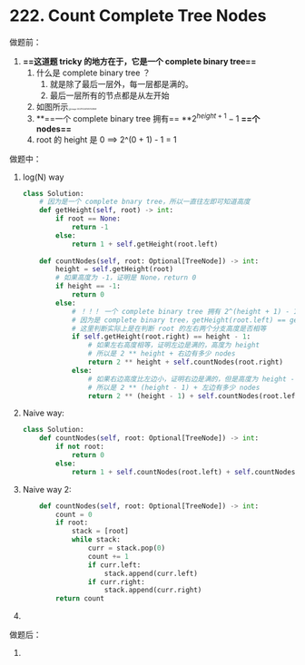 # 222. Count Complete Tree Nodes

做题前：

1. **==这道题 tricky 的地方在于，它是一个 complete binary tree==**
   1. 什么是 complete binary tree ？
      1. 就是除了最后一层外，每一层都是满的。
      2. 最后一层所有的节点都是从左开始
   2. 如图所示<img src="/Users/junxihe/Desktop/LeetCode/200 - 299/222. Count Complete Tree Nodes/image-20211024193743958.png" alt="image-20211024193743958" style="zoom:25%;" />
   3. **==一个 complete binary tree 拥有==  **$2^{height + 1} - 1$  **==个 nodes==**
   4. root 的 height 是 0  ==> 2^(0 + 1) - 1 = 1

做题中：

1. log(N) way

   ```python
   class Solution:
       # 因为是一个 complete bnary tree，所以一直往左即可知道高度
       def getHeight(self, root) -> int:
           if root == None:
               return -1
           else:
               return 1 + self.getHeight(root.left)
           
       def countNodes(self, root: Optional[TreeNode]) -> int:
           height = self.getHeight(root)
           # 如果高度为 -1，证明是 None，return 0
           if height == -1:
               return 0
           else:
               # ！！！ 一个 complete binary tree 拥有 2^(height + 1) - 1 个 node
               # 因为是 complete binary tree，getHeight(root.left) == getHeight(root) - 1
               # 这里判断实际上是在判断 root 的左右两个分支高度是否相等
               if self.getHeight(root.right) == height - 1:
                   # 如果左右高度相等，证明左边是满的，高度为 height 
                   # 所以是 2 ** height + 右边有多少 nodes
                   return 2 ** height + self.countNodes(root.right)
               else:
                   # 如果右边高度比左边小，证明右边是满的，但是高度为 height - 1
                   # 所以是 2 ** (height - 1) + 左边有多少 nodes
                   return 2 ** (height - 1) + self.countNodes(root.left)
   ```

   

2. Naive way:

   ```python
   class Solution:
       def countNodes(self, root: Optional[TreeNode]) -> int:
           if not root:
               return 0
           else:
               return 1 + self.countNodes(root.left) + self.countNodes(root.right)
   ```

3. Naive way 2:

   ```python
       def countNodes(self, root: Optional[TreeNode]) -> int:
           count = 0
           if root:
               stack = [root]
               while stack:
                   curr = stack.pop(0)
                   count += 1
                   if curr.left:
                       stack.append(curr.left)
                   if curr.right:
                       stack.append(curr.right)
           return count
   ```

4. 

做题后：

1. 

